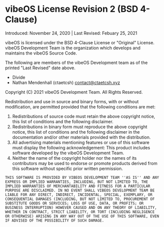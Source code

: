 # vibeOS License Revision 2 (BSD 4-Clause)
Introduced: November 24, 2020 | Last Revised: Febuary 25, 2021

vibeOS is licensed under the BSD 4-Clause License or "Original" License.
vibeOS Development Team is the organization which develops and maintains the vibeOS Source Code.

The following are members of the vibeOS Development team as of the printed "Last Revised" date above.
  * Divide
  * Nathan Mendenhall (ctaetcsh) <contact@ctaetcsh.xyz>

Copyright (C) 2021 vibeOS Development Team. All Rights Reserved.

Redistribution and use in source and binary forms, with or without modification, are permitted provided that the following conditions are met:
1. Redistributions of source code must retain the above copyright notice, this list of conditions and the following disclaimer.
2. Redistributions in binary form must reproduce the above copyright notice, this list of conditions and the following disclaimer in the documentation and/or other materials provided with the distribution.
3. All advertising materials mentioning features or use of this software must display the following acknowledgement: This product includes software developed by the vibeOS Development Team.
4. Neither the name of the copyright holder nor the names of its contributors may be used to endorse or promote products derived from this software without specific prior written permission.

```
THIS SOFTWARE IS PROVIDED BY VIBEOS DEVELOPMENT TEAM ''AS IS'' AND ANY EXPRESS OR IMPLIED WARRANTIES, INCLUDING, BUT NOT LIMITED TO, THE IMPLIED WARRANTIES OF MERCHANTABILITY AND FITNESS FOR A PARTICULAR PURPOSE ARE DISCLAIMED. IN NO EVENT SHALL VIBEOS DEVELOPMENT TEAM BE LIABLE FOR ANY DIRECT, INDIRECT, INCIDENTAL, SPECIAL, EXEMPLARY, OR CONSEQUENTIAL DAMAGES (INCLUDING, BUT NOT LIMITED TO, PROCUREMENT OF SUBSTITUTE GOODS OR SERVICES; LOSS OF USE, DATA, OR PROFITS; OR BUSINESS INTERRUPTION) HOWEVER CAUSED AND ON ANY THEORY OF LIABILITY, WHETHER IN CONTRACT, STRICT LIABILITY, OR TORT (INCLUDING NEGLIGENCE OR OTHERWISE) ARISING IN ANY WAY OUT OF THE USE OF THIS SOFTWARE, EVEN IF ADVISED OF THE POSSIBILITY OF SUCH DAMAGE.
```

